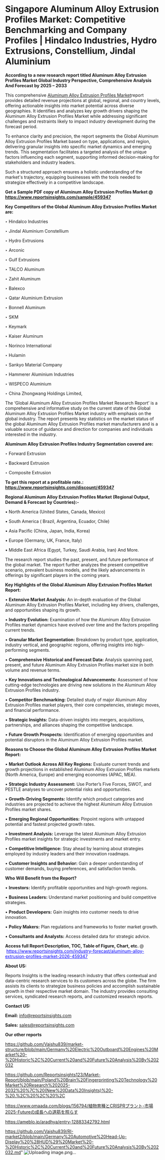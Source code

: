 # Singapore Aluminum Alloy Extrusion Profiles Market: Competitive Benchmarking and Company Profiles | Hindalco Industries, Hydro Extrusions, Constellium, Jindal Aluminium

<strong>According to a new research report titled Aluminum Alloy Extrusion Profiles Market Global Industry Perspective, Comprehensive Analysis And Forecast by 2025 – 2033</strong>

This comprehensive <a href=https://www.reportsinsights.com/sample/459347>Aluminum Alloy Extrusion Profiles Market</a>report provides detailed revenue projections at global, regional, and country levels, offering actionable insights into market potential across diverse geographies. It identifies and analyzes key growth drivers shaping the Aluminum Alloy Extrusion Profiles Market while addressing significant challenges and restraints likely to impact industry development during the forecast period.

To enhance clarity and precision, the report segments the Global Aluminum Alloy Extrusion Profiles Market based on type, applications, and region, delivering granular insights into specific market dynamics and emerging trends. This segmentation facilitates a targeted analysis of the unique factors influencing each segment, supporting informed decision-making for stakeholders and industry leaders.

Such a structured approach ensures a holistic understanding of the market's trajectory, equipping businesses with the tools needed to strategize effectively in a competitive landscape.

<strong>Get a Sample PDF copy of Aluminum Alloy Extrusion Profiles Market </strong><strong>@<a href=https://www.reportsinsights.com/sample/459347 style=color:#0000ff;> https://www.reportsinsights.com/sample/459347</a></strong></font>

<strong>Key Competitors of the Global Aluminum Alloy Extrusion Profiles Market are:</strong>

‣ Hindalco Industries

‣ Jindal Aluminium Constellium

‣ Hydro Extrusions

‣ Arconic

‣ Gulf Extrusions

‣ TALCO Aluminum

‣ Zahit Aluminum

‣ Balexco

‣ Qatar Aluminium Extrusion

‣ Bonnell Aluminum

‣ SKM

‣ Keymark

‣ Kaiser Aluminum

‣ Norinco International

‣ Hulamin

‣ Sankyo Material Company

‣ Hammerer Aluminium Industries

‣ WISPECO Aluminium

‣ China Zhongwang Holdings Limited,

The ‘Global Aluminum Alloy Extrusion Profiles Market Research Report’ is a comprehensive and informative study on the current state of the Global Aluminum Alloy Extrusion Profiles Market industry with emphasis on the global industry. The report presents key statistics on the market status of the global Aluminum Alloy Extrusion Profiles market manufacturers and is a valuable source of guidance and direction for companies and individuals interested in the industry.

<strong>Aluminum Alloy Extrusion Profiles Industry Segmentation covered are:</strong>

‣ Forward Extrusion

‣ Backward Extrusion

‣ Composite Extrusion

<strong>To get this report at a profitable rate.: <a href=https://www.reportsinsights.com/discount/459347 style=color:#0000ff;>https://www.reportsinsights.com/discount/459347</a></strong></font>

<strong>Regional Aluminum Alloy Extrusion Profiles Market (Regional Output, Demand &amp; Forecast by Countries):-</strong>

• North America (United States, Canada, Mexico)

• South America ( Brazil, Argentina, Ecuador, Chile)

• Asia Pacific (China, Japan, India, Korea)

• Europe (Germany, UK, France, Italy)

• Middle East Africa (Egypt, Turkey, Saudi Arabia, Iran) And More.

The research report studies the past, present, and future performance of the global market. The report further analyzes the present competitive scenario, prevalent business models, and the likely advancements in offerings by significant players in the coming years.

<strong>Key Highlights of the Global Aluminum Alloy Extrusion Profiles Market Report:</strong>

• <strong>Extensive Market Analysis:</strong> An in-depth evaluation of the Global Aluminum Alloy Extrusion Profiles Market, including key drivers, challenges, and opportunities shaping its growth.

• <strong>Industry Evolution:</strong> Examination of how the Aluminum Alloy Extrusion Profiles market dynamics have evolved over time and the factors propelling current trends.

• <strong>Granular Market Segmentation:</strong> Breakdown by product type, application, industry vertical, and geographic regions, offering insights into high-performing segments.

• <strong>Comprehensive Historical and Forecast Data:</strong> Analysis spanning past, present, and future Aluminum Alloy Extrusion Profiles market size in both volume and revenue terms.

• <strong>Key Innovations and Technological Advancements:</strong> Assessment of how cutting-edge technologies are driving new solutions in the Aluminum Alloy Extrusion Profiles industry.

• <strong>Competitor Benchmarking:</strong> Detailed study of major Aluminum Alloy Extrusion Profiles market players, their core competencies, strategic moves, and financial performance.

• <strong>Strategic Insights:</strong> Data-driven insights into mergers, acquisitions, partnerships, and alliances shaping the competitive landscape.

• <strong>Future Growth Prospects:</strong> Identification of emerging opportunities and potential disruptors in the Aluminum Alloy Extrusion Profiles market.

<strong>Reasons to Choose the Global Aluminum Alloy Extrusion Profiles Market Report:</strong>

• <strong>Market Outlook Across All Key Regions:</strong> Evaluate current trends and growth projections in established Aluminum Alloy Extrusion Profiles markets (North America, Europe) and emerging economies (APAC, MEA).

• <strong>Strategic Industry Assessment:</strong> Use Porter’s Five Forces, SWOT, and PESTLE analyses to uncover potential risks and opportunities.

• <strong>Growth-Driving Segments:</strong> Identify which product categories and industries are projected to achieve the highest Aluminum Alloy Extrusion Profiles market shares.

• <strong>Emerging Regional Opportunities:</strong> Pinpoint regions with untapped potential and fastest projected growth rates.

• <strong>Investment Analysis:</strong> Leverage the latest Aluminum Alloy Extrusion Profiles market insights for strategic investments and market entry.

• <strong>Competitive Intelligence:</strong> Stay ahead by learning about strategies employed by industry leaders and their innovation roadmaps.

• <strong>Customer Insights and Behavior:</strong> Gain a deeper understanding of customer demands, buying preferences, and satisfaction trends.

<strong>Who Will Benefit from the Report?</strong>

• <strong>Investors:</strong> Identify profitable opportunities and high-growth regions.

• <strong>Business Leaders:</strong> Understand market positioning and build competitive strategies.

• <strong>Product Developers:</strong> Gain insights into customer needs to drive innovation.

• <strong>Policy Makers:</strong> Plan regulations and frameworks to foster market growth.

• <strong>Consultants and Analysts:</strong> Access detailed data for strategic advice.
</ul>
<strong>Access full Report Description, TOC, Table of Figure, Chart, etc. </strong>@  <a href=https://www.reportsinsights.com/industry-forecast/aluminum-alloy-extrusion-profiles-market-2026-459347 style=color:#0000ff;>https://www.reportsinsights.com/industry-forecast/aluminum-alloy-extrusion-profiles-market-2026-459347</a></font>

<strong><strong>About US</strong>:</strong>

Reports Insights is the leading research industry that offers contextual and data-centric research services to its customers across the globe. The firm assists its clients to strategize business policies and accomplish sustainable growth in their respective market domain. The industry provides consulting services, syndicated research reports, and customized research reports.

<strong>Contact US:</strong>

<p class=""""><b>Email:</b> <a href=mailto:info@reportsinsights.com>info@reportsinsights.com</a></p>
<p class=""""><b>Sales:</b> <a href=mailto:sales@reportsinsights.com>sales@reportsinsights.com</a></p>

<strong>Our other reports</strong>

<a href=https://github.com/Vaishu839/market-structure/blob/main/Germany%20Electric%20Outboard%20Engines%20Market%20-%20Historic%2C%20Current%20and%20Future%20Analysis%20By%202032>https://github.com/Vaishu839/market-structure/blob/main/Germany%20Electric%20Outboard%20Engines%20Market%20-%20Historic%2C%20Current%20and%20Future%20Analysis%20By%202032</a>

<a href=https://github.com/Reportsinsights123/Market-Report/blob/main/Poland%20Brain%20Fingerprinting%20Technology%20Market%20Research%202025-2032%20%7C%20(New%20Data%20Insights)%20-%20.%2C%20%2C%20%2C>https://github.com/Reportsinsights123/Market-Report/blob/main/Poland%20Brain%20Fingerprinting%20Technology%20Market%20Research%202025-2032%20%7C%20(New%20Data%20Insights)%20-%20.%2C%20%2C%20%2C</a>

<a href=https://www.omaada.com/blogs/156794/植物育種とCRISPRプラント-市場2025-Futureの成長への道筋を照らす>https://www.omaada.com/blogs/156794/植物育種とCRISPRプラント-市場2025-Futureの成長への道筋を照らす</a>

<a href=https://ameblo.jp/aradhya/entry-12883342792.html>https://ameblo.jp/aradhya/entry-12883342792.html</a>

<a href=https://github.com/Vaishu839/RI-market2/blob/main/Germany%20Automotive%20Head-Up-Display%20%28HUD%29%20Market%20-%20Historic%2C%20Current%20and%20Future%20Analysis%20By%202032.md>https://github.com/Vaishu839/RI-market2/blob/main/Germany%20Automotive%20Head-Up-Display%20%28HUD%29%20Market%20-%20Historic%2C%20Current%20and%20Future%20Analysis%20By%202032.md</a>"
![Uploading image.png…]()

